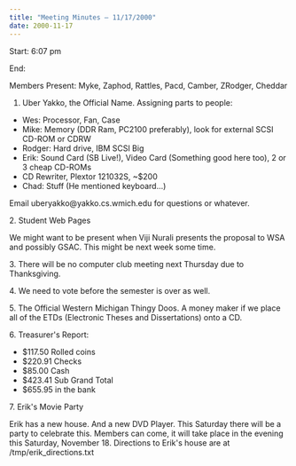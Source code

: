 ```yaml
---
title: "Meeting Minutes – 11/17/2000"
date: 2000-11-17
---
```

Start: 6:07 pm </p><p>
End:  </p><p>
Members Present: Myke, Zaphod, Rattles, Pacd, Camber, ZRodger, Cheddar </p><p>
1. Uber Yakko, the Official Name.  Assigning parts to people: </p><p>
<ul> <li>Wes:  Processor, Fan, Case</li> <li>Mike: Memory (DDR Ram, PC2100 preferably), look for external SCSI CD-ROM or CDRW</li> <li>Rodger: Hard drive, IBM SCSI Big</li> <li>Erik: Sound Card (SB Live!), Video Card (Something good here too), 2 or 3 cheap CD-ROMs</li> <li> CD Rewriter, Plextor 121032S, ~$200</li> <li>Chad: Stuff (He mentioned keyboard...)</li> </ul> </p><p>
Email uberyakko@yakko.cs.wmich.edu for questions or whatever. </p><p>
2. Student Web Pages </p><p>
We might want to be present when Viji Nurali presents the proposal to WSA and possibly GSAC.  This might be next week some time. </p><p>
3. There will be no computer club meeting next Thursday due to Thanksgiving. </p><p>
4. We need to vote before the semester is over as well. </p><p>
5. The Official Western Michigan Thingy Doos.  A money maker if we place all of the ETDs (Electronic Theses and Dissertations) onto a CD. </p><p>
6. Treasurer's Report: </p><p>
<ul> <li>$117.50 Rolled coins</li> <li>$220.91 Checks</li> <li>$85.00 Cash</li> <li>$423.41 Sub Grand Total</li> <li>$655.95 in the bank</li> </ul> </p><p>
7. Erik's Movie Party </p><p>
Erik has a new house.  And a new DVD Player.  This Saturday there will be a party to celebrate this.  Members can come, it will take place in the evening this Saturday, November 18.  Directions to Erik's house are at /tmp/erik_directions.txt </p><p>
</p>
